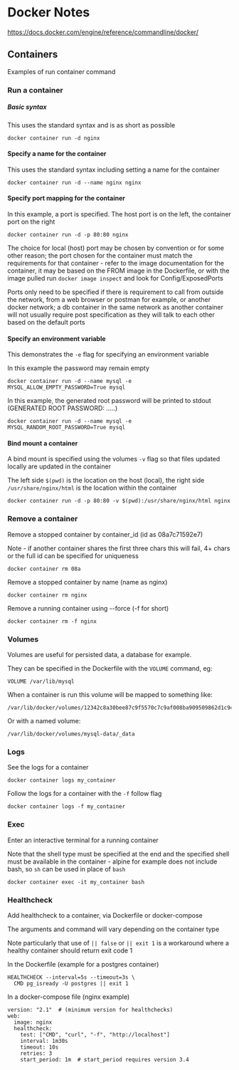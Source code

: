 # Docker Notes

https://docs.docker.com/engine/reference/commandline/docker/

## Containers

Examples of run container command

### Run a container

##### Basic syntax
This uses the standard syntax and is as short as possible
```
docker container run -d nginx
```

#### Specify a name for the container
This uses the standard syntax including setting a name for the container
```
docker container run -d --name nginx nginx
```

#### Specify port mapping for the container
In this example, a port is specified. The host port is on the left, the container port on the right
```
docker container run -d -p 80:80 nginx
```

The choice for local (host) port may be chosen by convention or for some other reason; the port chosen for the container must match the requirements for that container - refer to the image documentation for the container, it may be based on the FROM image in the Dockerfile, or with the image pulled run `docker image inspect` and look for Config/ExposedPorts 

Ports only need to be specified if there is requirement to call from outside the network, from a web browser or postman for example, or another docker network; a db container in the same network as another container will not usually require post specification as they will talk to each other based on the default ports

#### Specify an environment variable
This demonstrates the `-e` flag for specifying an environment variable

In this example the password may remain empty
```
docker container run -d --name mysql -e MYSQL_ALLOW_EMPTY_PASSWORD=True mysql
```

In this example, the generated root password will be printed to stdout (GENERATED ROOT PASSWORD: .....)
```
docker container run -d --name mysql -e MYSQL_RANDOM_ROOT_PASSWORD=True mysql
```

#### Bind mount a container

A bind mount is specified using the volumes `-v` flag so that files updated locally are updated in the container

The left side `$(pwd)` is the location on the host (local), the right side `/usr/share/nginx/html` is the location within the container
```
docker container run -d -p 80:80 -v $(pwd):/usr/share/nginx/html nginx
```

### Remove a container

Remove a stopped container by container_id (id as 08a7c71592e7)

Note - if another container shares the first three chars this will fail, 4+ chars or the full id can be specified for uniqueness

```
docker container rm 08a
```

Remove a stopped container by name (name as nginx)

```
docker container rm nginx
```

Remove a running container using --force (-f for short)
```
docker container rm -f nginx 
```

### Volumes

Volumes are useful for persisted data, a database for example.

They can be specified in the Dockerfile with the `VOLUME` command, eg:

```
VOLUME /var/lib/mysql
```

When a container is run this volume will be mapped to something like:

```
/var/lib/docker/volumes/12342c8a30bee87c9f5570c7c9af008ba909509862d1c947684f8de56bb47002/_data
```

Or with a named volume:

```
/var/lib/docker/volumes/mysql-data/_data
```

### Logs

See the logs for a container

```
docker container logs my_container
```

Follow the logs for a container with the `-f` follow flag

```
docker container logs -f my_container
```

### Exec

Enter an interactive terminal for a running container

Note that the shell type must be specified at the end and the specified shell must be available in the container - alpine for example does not include bash, so `sh` can be used in place of `bash`

```
docker container exec -it my_container bash
```

### Healthcheck

Add healthcheck to a container, via Dockerfile or docker-compose

The arguments and command will vary depending on the container type

Note particularly that use of `|| false` or `|| exit 1` is a workaround where a healthy container should return exit code 1

In the Dockerfile (example for a postgres container)

```
HEALTHCHECK --interval=5s --timeout=3s \
  CMD pg_isready -U postgres || exit 1
```

In a docker-compose file (nginx example)

```
version: "2.1"  # (minimum version for healthchecks)
web:
  image: nginx
  healthcheck:
    test: ["CMD", "curl", "-f", "http://localhost"]
    interval: 1m30s
    timeout: 10s
    retries: 3
    start_period: 1m  # start_period requires version 3.4
```
